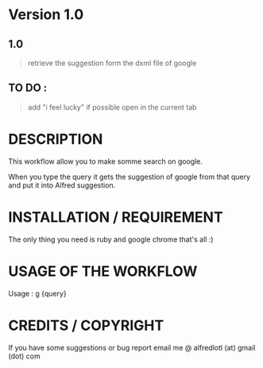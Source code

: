 # Version 1.0

## 1.0
> retrieve the suggestion form the dxml file of google

## TO DO :
> add "i feel lucky" if possible
> open in the current tab


# DESCRIPTION

This workflow allow you to make somme search on google.

When you type the query it gets the suggestion of google from that query and put it into Alfred suggestion.


# INSTALLATION / REQUIREMENT

The only thing you need is ruby and google chrome that's all :)


# USAGE OF THE WORKFLOW

Usage : g {query}


# CREDITS / COPYRIGHT

If you have some suggestions or bug report email me @ 
alfredlotl (at) gmail (dot) com